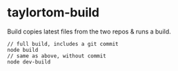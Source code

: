 # taylortom-build

Build copies latest files from the two repos & runs a build.
```
// full build, includes a git commit
node build
// same as above, without commit
node dev-build
```